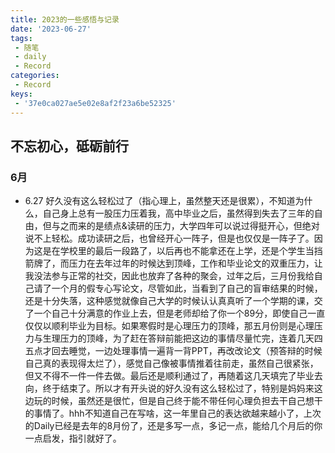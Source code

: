 ```yaml
---
title: 2023的一些感悟与记录
date: '2023-06-27'
tags:
 - 随笔
 - daily
 - Record
categories:
 - Record
keys:
 - '37e0ca027ae5e02e8af2f23a6be52325'
---
```


## 不忘初心，砥砺前行
### 6月
* 6.27
  好久没有这么轻松过了（指心理上，虽然整天还是很累），不知道为什么，自己身上总有一股压力压着我，高中毕业之后，虽然得到失去了三年的自由，但与之而来的是绩点&读研的压力，大学四年可以说过得挺开心，但绝对说不上轻松。成功读研之后，也曾经开心一阵子，但是也仅仅是一阵子了。因为这是在学校里的最后一段路了，以后再也不能拿还在上学，还是个学生当挡箭牌了，而压力在去年过年的时候达到顶峰，工作和毕业论文的双重压力，让我没法参与正常的社交，因此也放弃了各种的聚会，过年之后，三月份我给自己请了一个月的假专心写论文，尽管如此，当看到了自己的盲审结果的时候，还是十分失落，这种感觉就像自己大学的时候认认真真听了一个学期的课，交了一个自己十分满意的作业上去，但是老师却给了你一个89分，即使自己一直仅仅以顺利毕业为目标。如果寒假时是心理压力的顶峰，那五月份则是心理压力与生理压力的顶峰，为了赶在答辩前能把这边的事情尽量忙完，连着几天四五点才回去睡觉，一边处理事情一遍背一背PPT，再改改论文（预答辩的时候自己真的表现得太烂了），感觉自己像被事情推着往前走，虽然自己很紧张，但又不得不一件一件去做。最后还是顺利通过了，再随着这几天填完了毕业去向，终于结束了。所以才有开头说的好久没有这么轻松过了，特别是妈妈来这边玩的时候，虽然还是很忙，但是自己终于能不带任何心理负担去干自己想干的事情了。hhh不知道自己在写啥，这一年里自己的表达欲越来越小了，上次的Daily已经是去年的8月份了，还是多写一点，多记一点，能给几个月后的你一点启发，指引就好了。
  